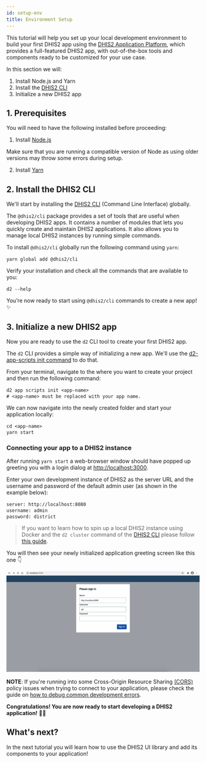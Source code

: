 ```yaml
---
id: setup-env
title: Environment Setup 
---
```

This tutorial will help you set up your local development environment to build your first DHIS2 app using the [DHIS2 Application Platform](https://platform.dhis2.nu/#/), which provides a full-featured DHIS2 app, with out-of-the-box tools and components ready to be customized for your use case. 

In this section we will:

1. Install Node.js and Yarn  
2. Install the [DHIS2 CLI](https://cli.dhis2.nu/#/)
3. Initialize a new DHIS2 app 

## 1. Prerequisites 

You will need to have the following installed before proceeding:

1. Install [Node.js](https://nodejs.org/en/download/)

Make sure that you are running a compatible version of Node as using older versions may throw some errors during setup. 

2. Install [Yarn](https://yarnpkg.com/getting-started/install)

## 2. Install the DHIS2 CLI

We'll start by installing the [DHIS2 CLI](https://cli.dhis2.nu/#/) (Command Line Interface) globally. 

The `@dhis2/cli` package provides a set of tools that are useful when developing DHIS2 apps. It contains a number of modules that lets you quickly create and maintain DHIS2 applications. It also allows you to manage local DHIS2 instances by running simple commands. 

To install `@dhis2/cli` globally run the following command using `yarn`:  

```shell
yarn global add @dhis2/cli
```

Verify your installation and check all the commands that are available to you: 

```shell
d2 --help
```

You’re now ready to start using `@dhis2/cli` commands to create a new app! ✨

## 3. Initialize a new DHIS2 app

Now you are ready to use the `d2` CLI tool to create your first DHIS2 app. 

The `d2` CLI provides a simple way of initializing a new app. We'll use the [d2-app-scripts init command](https://platform.dhis2.nu/#/scripts/init) to do that. 

From your terminal, navigate to the where you want to create your project and then run the following command: 

```shell
d2 app scripts init <app-name>
# <app-name> must be replaced with your app name.
``` 
We can now navigate into the newly created folder and start your application locally: 

```shell
cd <app-name>
yarn start
```

### Connecting your app to a DHIS2 instance 

After running `yarn start` a web-browser window should have popped up greeting you with a login dialog at [http://localhost:3000](http://localhost:3000). 

Enter your own development instance of DHIS2 as the server URL and the username and password of the default admin user (as shown in the example below): 

```
server: http://localhost:8080
username: admin
password: district
```
> If you want to learn how to spin up a local DHIS2 instance using Docker and the `d2 cluster` command of the [DHIS2 CLI](https://cli.dhis2.nu/#/commands/d2-cluster) please follow [this guide](../guides/spin-up-local-instance). 

You will then see your newly initialized application greeting screen like this one 👇 

![Sign In](./assets/sign-in-app.gif)

**NOTE**: If you're running into some Cross-Origin Resource Sharing [(CORS)](https://developer.mozilla.org/en-US/docs/Web/HTTP/CORS) policy issues when trying to connect to your application, please check the guide on [how to debug common development errors](../guides/debug-instance). 

**Congratulations! You are now ready to start developing a DHIS2 application!** 👏🏽

## What's next? 

In the next tutorial you will learn how to use the DHIS2 UI library and add its components to your application!
